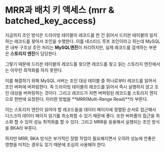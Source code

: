 # MRR과 배치 키 액세스 (mrr & batched_key_access)

지금까지 조인 방식은 드라이빙 테이블의 레코드를 한 건 읽어서 드리븐 테이블의 일치하는 레코드를 찾아서 조인을 수행한다. 이를 네스티드 루프 조인이라고 하는데 MySQL은 내부 구조상 조인 처리는 **MySQL엔진**이 처리하지만, 실제 레코드를 검색하는 부분은 **스토리지 엔진**이 담당한다.

그렇기 때문에 드리븐 테이블의 레코드를 찾으면 레코드를 찾고 읽는 스토리지 엔진에서는 아무런 최적화를 하지 못한다.

이를 해결하기 위해 MySQL 서버는 조인 대상 테이블 중 하나로부터 레코드를 읽어서 조인 버퍼에 버퍼링한다. 즉 드라이빙 테이블의 레코드를 읽어서 즉시 실행하지 않고 조인 대상을 버퍼링하는 것이다. 그리고 레코드가 차면 버퍼링된 레코드를 스토리지 엔지으로 한번에 요청한다. 이러한 방법을 **MRR(Multi-Range Read)**라 부른다.

이는 스토리지 엔진이 읽어야 할 레코드들을 데이터 페이지에 정렬된 순서로 접근해서 디스크의 데이터 페이지 읽기를 최소화할 수 있기 때문에 좋다. 또한 버퍼풀의 접근을 최소화 할 수 있어 성능 최적화를 할 수 있다. 그리고 MRR을 응용해서 실행되는 조인 방식을 BKA라 부른다.

하지만 MRR, BKA 방식은 부가적인 정렬 작업이 필요해지면서 오히려 성능에 안좋은 영향을 미치는 경우도 있기 때문에 조심히 사용해야 한다.